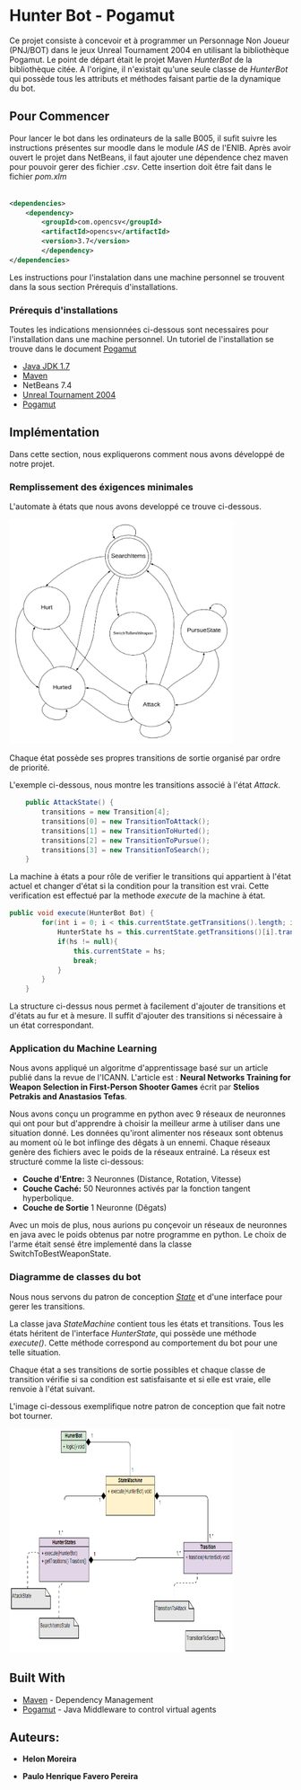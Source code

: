 # Hunter Bot - Pogamut

Ce projet consiste à concevoir et à programmer un Personnage Non Joueur (PNJ/BOT) dans le jeux Unreal Tournament 2004 en utilisant la bibliothèque Pogamut.
Le point de départ était le projet Maven *HunterBot* de la bibliothèque citée.
A l'origine, il n'existait qu'une seule classe de *HunterBot* qui possède tous les attributs et méthodes faisant partie de la dynamique du bot.


## Pour Commencer

Pour lancer le bot dans les ordinateurs de la salle B005, il sufit suivre les instructions présentes sur moodle dans le module *IAS* de l'ENIB. Après avoir ouvert le projet dans NetBeans, il faut ajouter une dépendence chez maven pour pouvoir gerer des fichier *.csv*. Cette insertion doit être fait dans le fichier *pom.xlm* 

```xml

<dependencies>
    <dependency>
        <groupId>com.opencsv</groupId>
        <artifactId>opencsv</artifactId>
        <version>3.7</version>
        </dependency>
</dependencies>
```

Les instructions pour l'instalation dans une machine personnel se trouvent dans la sous section Prérequis d'installations.

### Prérequis d'installations

Toutes les indications mensionnées ci-dessous sont necessaires pour l'installation dans une machine personnel. Un tutoriel de l'installation se trouve dans le document [Pogamut](http://pogamut.cuni.cz/main/tiki-view_blog_post.php?postId=47)

* [Java JDK 1.7](https://www.oracle.com/technetwork/java/javase/downloads/jdk8-downloads-2133151.html)
* [Maven](https://maven.apache.org/)
*  NetBeans 7.4
*  [Unreal Tournament 2004](https://store.steampowered.com/app/13230/Unreal_Tournament_2004_Editors_Choice_Edition/)
*  [Pogamut](http://pogamut.cuni.cz/main/tiki-index.php) 

## Implémentation

Dans cette section, nous expliquerons comment nous avons développé de notre projet.

### Remplissement des éxigences minimales

L'automate à états que nous avons developpé ce trouve ci-dessous.

<img src="https://github.com/PauloFavero/HunterBot-Pogamut/blob/master/Bot_States.png" width="400" height="400" />

Chaque état possède ses propres transitions de sortie organisé par ordre de priorité.

L'exemple ci-dessous, nous montre les transitions associé à l'état *Attack*. 

```java
    public AttackState() {
        transitions = new Transition[4];
        transitions[0] = new TransitionToAttack();
        transitions[1] = new TransitionToHurted();
        transitions[2] = new TransitionToPursue();
        transitions[3] = new TransitionToSearch();
    }
```

La machine à états a pour rôle de verifier le transitions qui appartient à l'état actuel et changer d'état si la condition pour la transition est vrai. Cette verification est effectué par la methode *execute* de la machine à état.

```java
public void execute(HunterBot Bot) {
        for(int i = 0; i < this.currentState.getTransitions().length; i++){
            HunterState hs = this.currentState.getTransitions()[i].transition(Bot);
            if(hs != null){
                this.currentState = hs;
                break;
            }
        }
    }
 ```
 La structure ci-dessus nous permet à facilement d'ajouter de transitions et d'états au fur et à mesure. Il suffit d'ajouter des transitions si nécessaire à un état correspondant.
 
 ### Application du Machine Learning
 
 Nous avons appliqué un algoritme d'apprentissage basé sur un article publié dans la revue de l'ICANN. L'article est : **Neural Networks Training for Weapon Selection in First-Person Shooter Games** écrit par **Stelios Petrakis and Anastasios Tefas**.
 
 Nous avons conçu un programme en python avec 9 réseaux de neuronnes qui ont pour but d'apprendre à choisir la meilleur arme à utiliser dans une situation donné. Les données qu'iront alimenter nos réseaux sont obtenus au moment où le bot inflinge  des dêgats à un ennemi. Chaque réseaux genère des fichiers avec le poids de la réseaux entrainé. 
 La réseux est structuré comme la liste ci-dessous:
 
 * **Couche d'Entre:** 3 Neuronnes (Distance, Rotation, Vitesse)
 * **Couche Caché:** 50 Neuronnes activés par la fonction tangent hyperbolique.
 * **Couche de Sortie** 1 Neuronne (Dêgats)

 Avec un mois de plus, nous aurions pu conçevoir un réseaux de neuronnes en java avec le poids obtenus par notre programme en python.
 Le choix de l'arme était sensé être implementé dans la classe SwitchToBestWeaponState.

### Diagramme de classes du bot

Nous nous servons du patron de conception *[State](https://sourcemaking.com/design_patterns/state)* et d'une interface pour gerer les transitions. 

La classe java *StateMachine* contient tous les états et transitions. Tous les états héritent de l'interface *HunterState*, qui possède une méthode *execute()*. Cette méthode correspond au comportement du bot pour une telle situation.

Chaque état a ses transitions de sortie possibles et chaque classe de transition vérifie si sa condition est satisfaisante et si elle est vraie, elle renvoie à l'état suivant.

L'image ci-dessous exemplifique notre patron de conception que fait notre bot tourner.

<img src="https://github.com/PauloFavero/HunterBot-Pogamut/blob/master/Bot_UML.png" width="400" height="400" />

## Built With

* [Maven](https://maven.apache.org/) - Dependency Management
* [Pogamut](http://pogamut.cuni.cz/main/tiki-index.php) - Java Middleware to control virtual agents

## Auteurs: 

* **Helon Moreira**

* **Paulo Henrique Favero Pereira**


